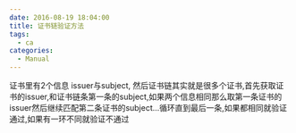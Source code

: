 ```yaml
---
date: 2016-08-19 18:04:00
title: 证书链验证方法
tags:
  - ca
categories:
  - Manual
---
```


证书里有2个信息 issuer与subject, 然后证书链其实就是很多个证书,首先获取证书的issuer,和证书链条第一条的subject,如果两个信息相同那么取第一条证书的issuer然后继续匹配第二条证书的subject...循环直到最后一条,如果都相同就验证通过,如果有一环不同就验证不通过